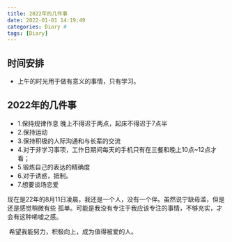```yaml
---
title: 2022年的几件事
date: 2022-01-01 14:19:49
categories: Diary #
tags: [Diary]
---
```

## 时间安排
- 上午的时光用于做有意义的事情，只有学习。

## 2022年的几件事

- 1.保持规律作息 晚上不得迟于两点，起床不得迟于7点半
- 2.保持运动
- 3.保持积极的人际沟通和与长辈的交流
- 4.对于非学习事项，工作日期间每天的手机只有在三餐和晚上10点~12点才看；
- 5.锻炼自己的表达的精确度
- 6.对于诱惑，抵制。
- 7.想要谈场恋爱

​        现在是22年的8月11日凌晨，我还是一个人，没有一个伴。虽然说宁缺毋滥，但是还是感觉稍微有些 孤单。可能是我没有专注于我应该专注的事情，不够充实，才会有这种唏嘘之感。

​	希望我能努力，积极向上，成为值得被爱的人。



